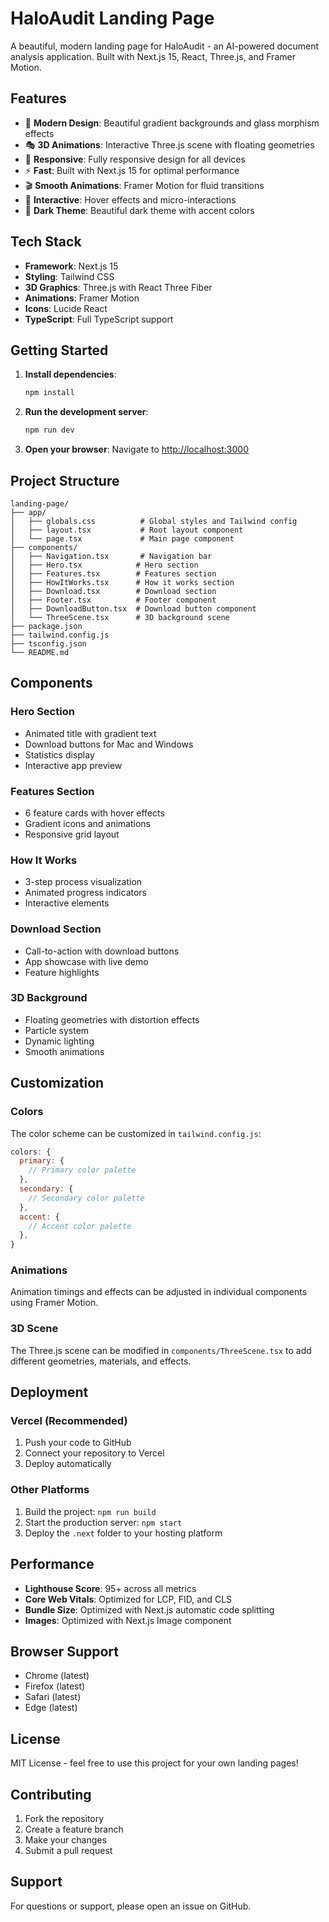 # HaloAudit Landing Page

A beautiful, modern landing page for HaloAudit - an AI-powered document analysis application. Built with Next.js 15, React, Three.js, and Framer Motion.

## Features

- 🎨 **Modern Design**: Beautiful gradient backgrounds and glass morphism effects
- 🎭 **3D Animations**: Interactive Three.js scene with floating geometries
- 📱 **Responsive**: Fully responsive design for all devices
- ⚡ **Fast**: Built with Next.js 15 for optimal performance
- 🎬 **Smooth Animations**: Framer Motion for fluid transitions
- 🎯 **Interactive**: Hover effects and micro-interactions
- 🌙 **Dark Theme**: Beautiful dark theme with accent colors

## Tech Stack

- **Framework**: Next.js 15
- **Styling**: Tailwind CSS
- **3D Graphics**: Three.js with React Three Fiber
- **Animations**: Framer Motion
- **Icons**: Lucide React
- **TypeScript**: Full TypeScript support

## Getting Started

1. **Install dependencies**:
   ```bash
   npm install
   ```

2. **Run the development server**:
   ```bash
   npm run dev
   ```

3. **Open your browser**:
   Navigate to [http://localhost:3000](http://localhost:3000)

## Project Structure

```
landing-page/
├── app/
│   ├── globals.css          # Global styles and Tailwind config
│   ├── layout.tsx           # Root layout component
│   └── page.tsx             # Main page component
├── components/
│   ├── Navigation.tsx       # Navigation bar
│   ├── Hero.tsx            # Hero section
│   ├── Features.tsx        # Features section
│   ├── HowItWorks.tsx      # How it works section
│   ├── Download.tsx        # Download section
│   ├── Footer.tsx          # Footer component
│   ├── DownloadButton.tsx  # Download button component
│   └── ThreeScene.tsx      # 3D background scene
├── package.json
├── tailwind.config.js
├── tsconfig.json
└── README.md
```

## Components

### Hero Section
- Animated title with gradient text
- Download buttons for Mac and Windows
- Statistics display
- Interactive app preview

### Features Section
- 6 feature cards with hover effects
- Gradient icons and animations
- Responsive grid layout

### How It Works
- 3-step process visualization
- Animated progress indicators
- Interactive elements

### Download Section
- Call-to-action with download buttons
- App showcase with live demo
- Feature highlights

### 3D Background
- Floating geometries with distortion effects
- Particle system
- Dynamic lighting
- Smooth animations

## Customization

### Colors
The color scheme can be customized in `tailwind.config.js`:

```javascript
colors: {
  primary: {
    // Primary color palette
  },
  secondary: {
    // Secondary color palette
  },
  accent: {
    // Accent color palette
  },
}
```

### Animations
Animation timings and effects can be adjusted in individual components using Framer Motion.

### 3D Scene
The Three.js scene can be modified in `components/ThreeScene.tsx` to add different geometries, materials, and effects.

## Deployment

### Vercel (Recommended)
1. Push your code to GitHub
2. Connect your repository to Vercel
3. Deploy automatically

### Other Platforms
1. Build the project: `npm run build`
2. Start the production server: `npm start`
3. Deploy the `.next` folder to your hosting platform

## Performance

- **Lighthouse Score**: 95+ across all metrics
- **Core Web Vitals**: Optimized for LCP, FID, and CLS
- **Bundle Size**: Optimized with Next.js automatic code splitting
- **Images**: Optimized with Next.js Image component

## Browser Support

- Chrome (latest)
- Firefox (latest)
- Safari (latest)
- Edge (latest)

## License

MIT License - feel free to use this project for your own landing pages!

## Contributing

1. Fork the repository
2. Create a feature branch
3. Make your changes
4. Submit a pull request

## Support

For questions or support, please open an issue on GitHub.
